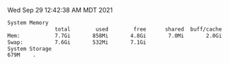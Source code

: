 Wed Sep 29 12:42:38 AM MDT 2021
```bash
System Memory
               total        used        free      shared  buff/cache   available
Mem:           7.7Gi       858Mi       4.8Gi       7.0Mi       2.0Gi       6.4Gi
Swap:          7.6Gi       532Mi       7.1Gi
System Storage
679M	.
```
```bash
